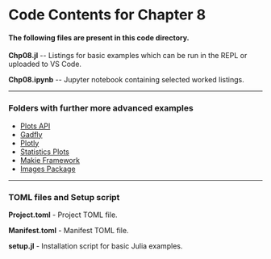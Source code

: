 # Code Contents for Chapter 8

#### The following files are present in this code directory.

**Chp08.jl** -- Listings for basic examples which can be run in the REPL or uploaded to VS Code.

**Chp08.ipynb** -- Jupyter notebook containing selected worked listings.

---

### Folders with further more advanced examples

- [Plots API](Plots-API)
- [Gadfly](Gadfly) 
- [Plotly](Plotly)
- [Statistics Plots](StatsPlots)
- [Makie Framework](Makie)
- [Images Package](ImageProcs)

---

### TOML files and Setup script
 
**Project.toml** - Project TOML file.

**Manifest.toml** - Manifest TOML file.

**setup.jl** - Installation script for basic Julia examples.

